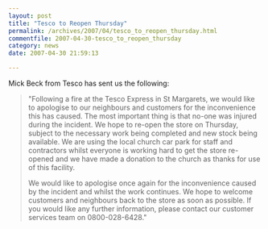 ```yaml
---
layout: post
title: "Tesco to Reopen Thursday"
permalink: /archives/2007/04/tesco_to_reopen_thursday.html
commentfile: 2007-04-30-tesco_to_reopen_thursday
category: news
date: 2007-04-30 21:59:13

---
```


Mick Beck from Tesco has sent us the following:

> "Following a fire at the Tesco Express in St Margarets, we would like to apologise to our neighbours and customers for the inconvenience this has caused. The most important thing is that no-one was injured during the incident. We hope to re-open the store on Thursday, subject to the necessary work being completed and new stock being available. We are using the local church car park for staff and contractors whilst everyone is working hard to get the store re-opened and we have made a donation to the church as thanks for use of this facility.
> 
> We would like to apologise once again for the inconvenience caused by the incident and whilst the work continues. We hope to welcome customers and neighbours back to the store as soon as possible. If you would like any further information, please contact our customer services team on 0800-028-6428."
